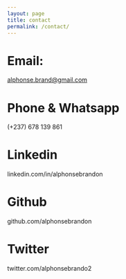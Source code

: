 ```yaml
---
layout: page
title: contact
permalink: /contact/
---
```



# Email: 
alphonse.brand@gmail.com

# Phone & Whatsapp
(+237) 678 139 861

# Linkedin
linkedin.com/in/alphonsebrandon

# Github
github.com/alphonsebrandon

# Twitter
twitter.com/alphonsebrando2

